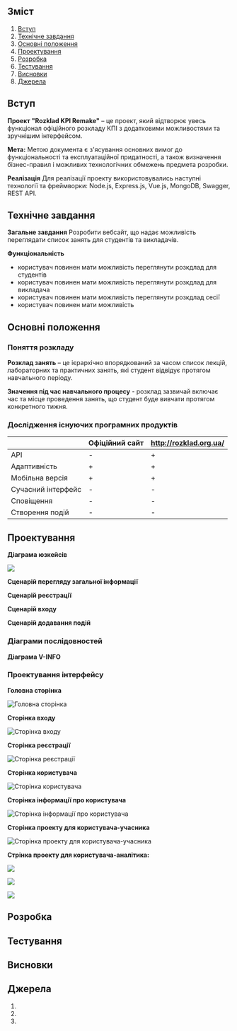 ## Зміст
1. [Вступ](#вступ)
2. [Технічне завдання](#завдання)
3. [Основні положення](#теорія)
4. [Проектування](#проектування)
5. [Розробка](#розробка)
6. [Тестування](#тести)
7. [Висновки](#висновки)
8. [Джерела](#джерела)

<a name="вступ"></a>
## Вступ
**Проект "Rozklad KPI Remake"** – це проект, який відтворює увесь функціонал офіційного розкладу КПІ з додатковими можливостями та зручнішим інтерфейсом.

**Мета:**
Метою документа є з'ясування основних вимог до функціональності та експлуатаційної придатності, а також визначення бізнес-правил і можливих технологічних обмежень предмета розробки.

**Реалізація**
Для реалізації проекту використовувались наступні технології та фреймворки:  Node.js, Express.js, Vue.js, MongoDB, Swagger, REST API.


<a name="завдання"></a>
## Технічне завдання

**Загальне завдання**
Розробити вебсайт, що надає можливість переглядати список занять для студентів та викладачів.

**Функціональність**
- користувач повинен мати можливість переглянути розкдлад для студентів
- користувач повинен мати можливість переглянути розкдлад для викладача
- користувач повинен мати можливість переглянути розкдлад сесії
- користувач повинен мати можливість


<a name="теорія"></a>
## Основні положення
### Поняття розкладу
**Розклад занять** – це ієрархічно впорядкований за часом список лекцій, лабораторних та практичних занять, які студент відвідує протягом навчального періоду.

**Значення під час навчального процесу** - розклад зазвичай включає час та місце проведення занять, що студент буде вивчати протягом конкретного тижня. 

### Дослідження існуючих програмних продуктів
|   | Офіційний сайт | http://rozklad.org.ua/ |
| --- | --- | --- |
| API | - | + |
| Адаптивність | + | + |
| Мобільна версія | + | + |
| Сучасний інтерфейс | - | - |
| Сповіщення | - | - |
| Створення подій | - | - |


<a name="проектування"></a>
## Проектування
**Діаграма юзкейсів**

<img src = "http://www.plantuml.com/plantuml/proxy?cache=no&src=https://raw.githubusercontent.com/naz-olegovich/rozklad-kpi-remake-server/blob/main/doc/uml/diagram1.puml"/></p>

**Сценарій перегляду загальної інформації**

**Сценарій реєстрації**

**Сценарій входу**

**Сценарій додавання подій**


### Діаграми послідовностей

**Діаграма V-INFO**




### Проектування інтерфейсу

**Головна сторінка**

![Головна сторінка](img/Home.png)

**Сторінка входу**

![Сторінка входу](img/Login.png)

**Сторінка реєстрації**

![Сторінка реєстрації](img/Register.png)

**Сторінка користувача**

![Сторінка користувача](img/UsrProj.png)

**Сторінка інформації про користувача**

![Сторінка інформації про користувача](img/UserInfo.png)

**Сторінка проекту для користувача-учасника**

![Сторінка проекту для користувача-учасника](img/ContrProj.png)

**Стрінка проекту для користувача-аналітика:**

![](img/AdminProj1.png)

![](img/AdminProj2.png)

![](img/AdminProj3.png)

<a name="розробка"></a>
## Розробка

<a name="тести"></a>
## Тестування

<a name="висновки"></a>
## Висновки

<a name="джерела"></a>
## Джерела

1. 
2. 
3. 
